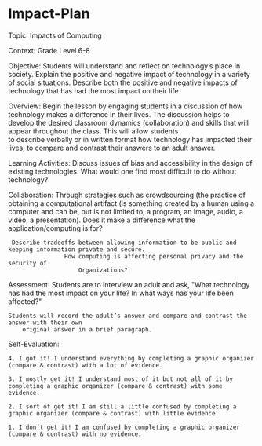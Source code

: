 # Impact-Plan
Topic: Impacts of Computing

Context: Grade Level 6-8

Objective: Students will understand and reflect on technology’s place in society. Explain the 
         positive and negative impact of technology in a variety of social situations. Describe 
         both the positive and negative impacts of technology that has had the most impact on their life.

Overview:
	 Begin the lesson by engaging students in a discussion of how technology makes a 
         difference in their lives. The discussion helps to develop the desired classroom 
         dynamics (collaboration) and skills that will appear throughout the class. This will allow students  
         to describe verbally or in written format how technology has impacted their lives, to compare and 
         contrast their answers to an adult answer. 

Learning Activities: 
	 Discuss issues of bias and accessibility in the design of existing technologies. 
	  		What would one find most difficult to do without technology?

Collaboration:
	 Through strategies such as crowdsourcing (the practice of 
         obtaining a computational artifact (is something created by a human using a 
         computer and can be, but is not limited to, a program, an image, audio, a video, a 
         presentation). 
	                Does it make a difference what the application/computing is for?
	
	 Describe tradeoffs between allowing information to be public and keeping information private and secure. 
	                How computing is affecting personal privacy and the security of 
                        Organizations? 

Assessment:
	Students are to interview an adult and ask, "What technology has had the most impact on your 
        life? In what ways has your life been affected?" 

	Students will record the adult’s answer and compare and contrast the answer with their own 
        original answer in a brief paragraph.
	
Self-Evaluation:

	4. I got it! I understand everything by completing a graphic organizer (compare & contrast) with a lot of evidence. 

	3. I mostly get it! I understand most of it but not all of it by completing a graphic organizer (compare & contrast) with some evidence. 

	2. I sort of get it! I am still a little confused by completing a graphic organizer (compare & contrast) with little evidence. 

	1. I don’t get it! I am confused by completing a graphic organizer (compare & contrast) with no evidence. 		
